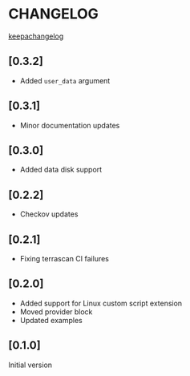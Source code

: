 # CHANGELOG

[keepachangelog](https://keepachangelog.com/en/1.0.0/)

## [0.3.2]
* Added `user_data` argument

## [0.3.1]
* Minor documentation updates

## [0.3.0]
* Added data disk support

## [0.2.2]
* Checkov updates

## [0.2.1]
* Fixing terrascan CI failures

## [0.2.0]
* Added support for Linux custom script extension
* Moved provider block
* Updated examples

## [0.1.0]
Initial version

